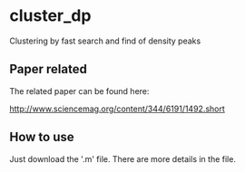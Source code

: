 cluster_dp
==========

Clustering by fast search and find of density peaks

## Paper related

The related paper can be found here:

http://www.sciencemag.org/content/344/6191/1492.short

## How to use

Just download the '.m' file. There are more details in the file.